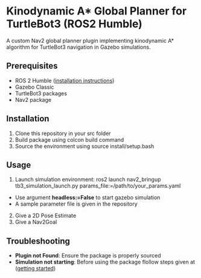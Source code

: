 # Kinodynamic A* Global Planner for TurtleBot3 (ROS2 Humble)

A custom Nav2 global planner plugin implementing kinodynamic A* algorithm for TurtleBot3 navigation in Gazebo simulations.

## Prerequisites
- ROS 2 Humble ([installation instructions](https://docs.ros.org/en/humble/Installation.html))
- Gazebo Classic
- TurtleBot3 packages
- Nav2 package

  
## Installation
1. Clone this repository in your src folder
2. Build package using colcon build command
3. Source the environment using source install/setup.bash


## Usage
1. Launch simulation environment: ros2 launch nav2_bringup tb3_simulation_launch.py params_file:=/path/to/your_params.yaml
- Use argument **headless:=False** to start gazebo simulation
- A sample parameter file is given in the repository
2. Give a 2D Pose Estimate
3. Give a Nav2Goal
  


## Troubleshooting
- **Plugin not Found**: Ensure the package is properly sourced
- **Simulation not starting**: Before using the package flollow steps given at ([getting started](https://docs.nav2.org/getting_started/index.html))
  

   


